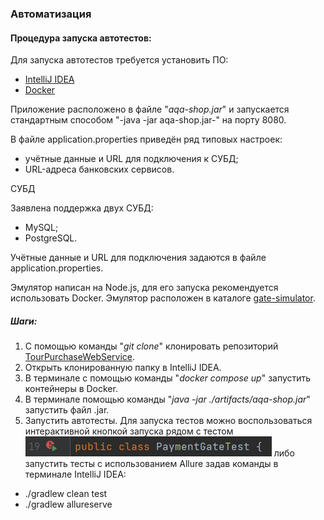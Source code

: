 ### **Автоматизация**

#### **Процедура запуска автотестов:**

Для запуска автотестов требуется установить ПО: 
  - [IntelliJ IDEA](https://www.jetbrains.com/idea/download/?section=windows)
  -  [Docker](https://github.com/netology-code/aqa-homeworks/blob/master/docker/installation.md)

  Приложение расположено в файле "_aqa-shop.jar_" и запускается стандартным способом "-java -jar aqa-shop.jar-" на порту 8080.

В файле application.properties приведён ряд типовых настроек:

  - учётные данные и URL для подключения к СУБД;
  - URL-адреса банковских сервисов.

СУБД

Заявлена поддержка двух СУБД:

  - MySQL;
  - PostgreSQL.

Учётные данные и URL для подключения задаются в файле application.properties.

Эмулятор написан на Node.js, для его запуска рекомендуется использовать Docker. Эмулятор расположен в каталоге [gate-simulator](https://github.com/netology-code/qa-diploma/tree/master/gate-simulator).

##### **Шаги:**
1. С помощью команды "_git clone_" клонировать репозиторий [TourPurchaseWebService](https://github.com/AMA17/TourPurchaseWebService).
2. Открыть клонированную папку в IntelliJ IDEA.
3. В терминале с помощью команды "_docker compose up_" запустить контейнеры в Docker.
4. В терминале  помощью команды "_java -jar ./artifacts/aqa-shop.jar_" запустить файл .jar.
5. Запустить автотесты. Для запуска тестов можно воспользоваться интерактивной кнопкой запуска рядом с тестом ![Alt text](docs/image-1.png) либо запустить тесты с использованием Allure задав команды в терминале IntelliJ IDEA:
 - ./gradlew clean test
 - ./gradlew allureserve

